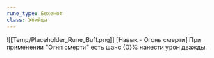 ```yaml
---
rune_type: Бехемот
class: Убийца
---
```

![[Temp/Placeholder_Rune_Buff.png]]
[Навык - Огонь смерти] При применении "Огня смерти" есть шанс {0}% нанести урон дважды.

